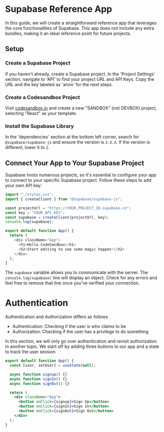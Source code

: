 # Supabase Reference App

In this guide, we will create a straightforward reference app that leverages the core functionalities of Supabase. This app does not include any extra bundles, making it an ideal reference point for future projects.

## Setup

### Create a Supabase Project

If you haven't already, create a Supabase project. In the 'Project Settings' section, navigate to 'API' to find your project URL and API Keys. Copy the URL and the key labeled as 'anon' for the next steps.

### Create a Codesandbox Project

Visit [codesandbox.io](http://codesandbox.io) and create a new "SANDBOX" (not DEVBOX) project, selecting "React" as your template.

### Install the Supabase Library

In the 'dependencies' section at the bottom left corner, search for `@supabase/supabase-js` and ensure the version is `2.X.X`. If the version is different, lower it to `2`.

## Connect Your App to Your Supabase Project

Supabase hosts numerous projects, so it's essential to configure your app to connect to your specific Supabase project. Follow these steps to add your own API key:

```js filename="App.js" {2,4-7}
import "./styles.css";
import { createClient } from "@supabase/supabase-js";

const projectUrl = "https://YOUR_PROJECT_ID.supabase.co";
const key = "YOUR_API_KEY";
const supabase = createClient(projectUrl, key);
console.log(supabase);

export default function App() {
  return (
    <div className="App">
      <h1>Hello CodeSandbox</h1>
      <h2>Start editing to see some magic happen!</h2>
    </div>
  );
}
```

The `supabase` variable allows you to communicate with the server. The `console.log(supabase)` line will display an object. Check for any errors and feel free to remove that line once you've verified your connection.

# Authentication

Authentication and Authorization differs as follows

- Authentication: Checking if the user is who claims to be
- Authorization: Checking if the user has a privilege to do something

In this section, we will only go over authentication and revisit authorization in another topic. We start off by adding three buttons to our app and a state to track the user session

```jsx filename="App.js" {2,3-5,9-11}
export default function App() {
  const [user, setUser] = useState(null);

  async function signup() {}
  async function signIn() {}
  async function signOut() {}

  return (
    <div className="App">
      <button onClick={signup}>Sign Up</button>
      <button onClick={signIn}>Sign In</button>
      <button onClick={signOut}>Sign Out</button>
    </div>
  );
}
```
